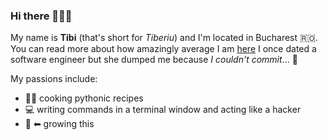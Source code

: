 ### Hi there 🙋🏻‍♂️

My name is __Tibi__ (that's short for _Tiberiu_) and I'm located in Bucharest 🇷🇴.  
You can read more about how amazingly average I am [here](http://tibipin.me/)
I once dated a software engineer but she dumped me because _I couldn't commit_... 🥁

My passions include:

- 👨‍🍳 cooking pythonic recipes
- 💻 writing commands in a terminal window and acting like a hacker
- 🧠 ⬅ growing this
